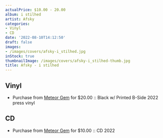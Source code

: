 ```yaml
---
actualPrice: $10.00 - 20.00
album: i stilhed
artist: Afsky
categories:
- Vinyl
- CD
date: '2022-08-10T14:12:50'
draft: false
images:
- /images/covers/afsky-i_stilhed.jpg
inStock: true
thumbnailImage: /images/covers/afsky-i_stilhed-thumb.jpg
title: Afsky - i stilhed
---
```


## Vinyl
* Purchase from [Meteor Gem](https://meteor-gem.com/products/afsky-i-stilhed-ep) for $20.00 :: Black w/ Printed B-Side 2022 press vinyl
## CD
* Purchase from [Meteor Gem](https://meteor-gem.com/products/afsky-i-stilhed-cd) for $10.00 :: CD 2022
